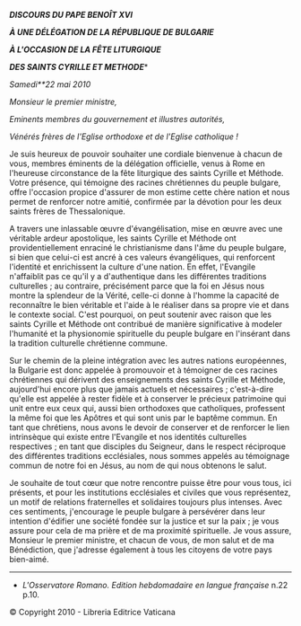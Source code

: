 ***DISCOURS DU PAPE BENOÎT XVI***

***À UNE DÉLÉGATION DE LA RÉPUBLIQUE DE BULGARIE***

***À L'OCCASION DE LA FÊTE LITURGIQUE***

***DES SAINTS CYRILLE ET METHODE****

*Samedi**22 mai 2010*

*Monsieur le premier ministre,*

*Eminents membres du gouvernement et illustres autorités,*

*Vénérés frères de l'Eglise orthodoxe et de l'Eglise catholique !*

Je suis heureux de pouvoir souhaiter une cordiale bienvenue à chacun de vous, membres éminents de la délégation officielle, venus à Rome en l'heureuse circonstance de la fête liturgique des saints Cyrille et Méthode. Votre présence, qui témoigne des racines chrétiennes du peuple bulgare, offre l'occasion propice d'assurer de mon estime cette chère nation et nous permet de renforcer notre amitié, confirmée par la dévotion pour les deux saints frères de Thessalonique.

A travers une inlassable œuvre d'évangélisation, mise en œuvre avec une véritable ardeur apostolique, les saints Cyrille et Méthode ont providentiellement enraciné le christianisme dans l'âme du peuple bulgare, si bien que celui-ci est ancré à ces valeurs évangéliques, qui renforcent l'identité et enrichissent la culture d'une nation. En effet, l'Evangile n'affaiblit pas ce qu'il y a d'authentique dans les différentes traditions culturelles ; au contraire, précisément parce que la foi en Jésus nous montre la splendeur de la Vérité, celle-ci donne à l'homme la capacité de reconnaître le bien véritable et l'aide à le réaliser dans sa propre vie et dans le contexte social. C'est pourquoi, on peut soutenir avec raison que les saints Cyrille et Méthode ont contribué de manière significative à modeler l'humanité et la physionomie spirituelle du peuple bulgare en l'insérant dans la tradition culturelle chrétienne commune.

Sur le chemin de la pleine intégration avec les autres nations européennes, la Bulgarie est donc appelée à promouvoir et à témoigner de ces racines chrétiennes qui dérivent des enseignements des saints Cyrille et Méthode, aujourd'hui encore plus que jamais actuels et nécessaires ; c'est-à-dire qu'elle est appelée à rester fidèle et à conserver le précieux patrimoine qui unit entre eux ceux qui, aussi bien orthodoxes que catholiques, professent la même foi que les Apôtres et qui sont unis par le baptême commun. En tant que chrétiens, nous avons le devoir de conserver et de renforcer le lien intrinsèque qui existe entre l'Evangile et nos identités culturelles respectives ; en tant que disciples du Seigneur, dans le respect réciproque des différentes traditions ecclésiales, nous sommes appelés au témoignage commun de notre foi en Jésus, au nom de qui nous obtenons le salut.

Je souhaite de tout cœur que notre rencontre puisse être pour vous tous, ici présents, et pour les institutions ecclésiales et civiles que vous représentez, un motif de relations fraternelles et solidaires toujours plus intenses. Avec ces sentiments, j'encourage le peuple bulgare à persévérer dans leur intention d'édifier une société fondée sur la justice et sur la paix ; je vous assure pour cela de ma prière et de ma proximité spirituelle. Je vous assure, Monsieur le premier ministre, et chacun de vous, de mon salut et de ma Bénédiction, que j'adresse également à tous les citoyens de votre pays bien-aimé.

* * *

* *L'Osservatore Romano. Edition hebdomadaire en langue française* n.22 p.10.

© Copyright 2010 - Libreria Editrice Vaticana